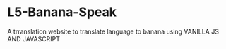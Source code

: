 # L5-Banana-Speak
 A trranslation website to translate language to banana using VANILLA JS AND JAVASCRIPT
